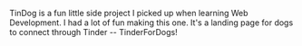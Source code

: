 TinDog is a fun little side project I picked up when learning Web Development. I had a lot of fun making this one. It's a landing page for dogs to connect through Tinder -- TinderForDogs!

